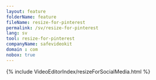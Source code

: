 ```yaml
---
layout: feature
folderName: feature
fileName: resize-for-pinterest
permalink: /sv/resize-for-pinterest
lang: sv
tool: resize-for-pinterest
companyName: safevideokit
domain : com
nobox: true
---
```


{% include VideoEditorIndex/resizeForSocialMedia.html %}

   